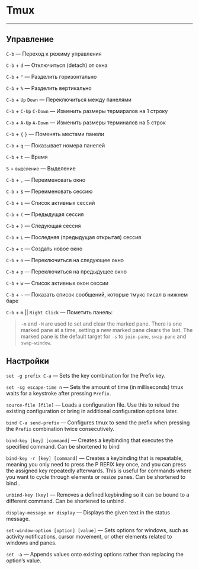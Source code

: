 # Tmux

----

## Управление

`C-b` — Переход к режиму управления

`C-b` + `d` — Отключиться (detach) от окна

`C-b` + `"` — Разделить горизонтально

`C-b` + `%` — Разделить вертикально

`C-b` + `Up` `Down` — Переключиться между панелями

`C-b` + `C-Up` `C-Down` — Изменить размеры термиралов на 1 строку

`C-b` + `A-Up` `A-Down` — Изменить размеры терминалов на 5 строк

`C-b` + `{` `}` — Поменять местами панели

`C-b` + `q` — Показывает номера панелей

`C-b` + `t` — Время

`S` + `выделение` — Выделение

`C-b` + `,` — Переименовать окно

`C-b` + `$` — Переименовать сессию

`C-b` + `s` — Список активных сессий

`C-b` + `(` — Предыдущая сессия

`C-b` + `)` — Следующая сессия

`C-b` + `L` — Последняя (предыдущая открытая) сессия

`C-b` + `c` — Создать новое окно

`C-b` + `n` — Переключиться на следующее окно

`C-b` + `p` — Переключиться на предыдущее окно

`C-b` + `w` — Список активных окон сессии

`C-b` + `~` — Показать список сообщений, которые тмукс писал в нижнем баре

`C-b` + `m` || `Right Click` — Пометить панель:
> `-m` and `-M` are used to set and clear the marked pane.
  There is one marked pane at a time, setting a new marked pane clears the last.
  The marked pane is the default target for `-s` to `join-pane`, `swap-pane` and `swap-window`.



## Настройки

`set -g prefix C-a`
— Sets the key combination for the Prefix key.

`set -sg escape-time n`
— Sets the amount of time (in milliseconds) tmux waits for a keystroke after
  pressing `Prefix`.

`source-file [file]`
— Loads a configuration file. Use this to reload the existing configuration
  or bring in additional configuration options later.

`bind C-a send-prefix`
— Configures tmux to send the prefix when pressing the
  `Prefix` combination twice consecutively.

`bind-key [key] [command]`
— Creates a keybinding that executes the specified
  command. Can be shortened to bind

`bind-key -r [key] [command]`
— Creates a keybinding that is repeatable, meaning you
  only need to press the P REFIX key once, and you can press
  the assigned key repeatedly afterwards. This is useful
  for commands where you want to cycle through elements
  or resize panes. Can be shortened to bind .

`unbind-key [key]`
— Removes a defined keybinding so it can be bound to a
  different command. Can be shortened to unbind .

`display-message or display`
— Displays the given text in the status message.

`set-window-option [option] [value]`
— Sets options for windows, such as activity notifications,
  cursor movement, or other elements related to windows
  and panes.

`set -a`
— Appends values onto existing options rather than
  replacing the option’s value.
